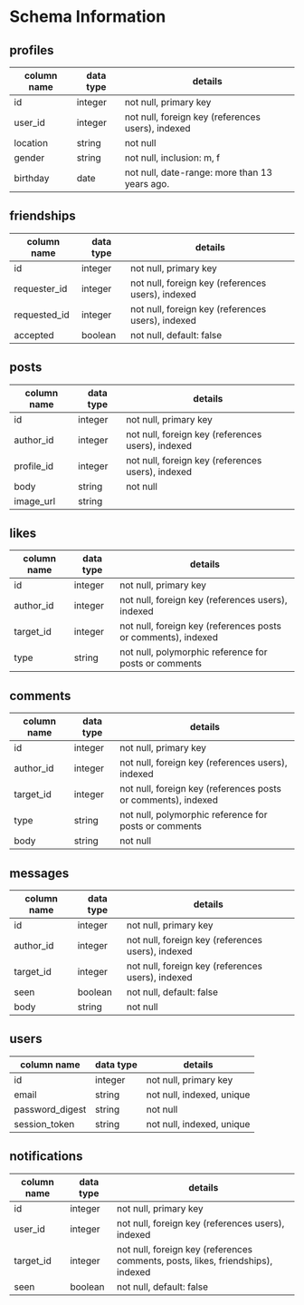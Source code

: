 # Schema Information

## profiles
column name | data type | details
------------|-----------|-----------------------
id          | integer   | not null, primary key
user_id     | integer   | not null, foreign key (references users), indexed
location    | string    | not null
gender      | string    | not null, inclusion: m, f
birthday    | date      | not null, date-range: more than 13 years ago.

## friendships
column name  | data type | details
-------------|-----------|-----------------------
id           | integer   | not null, primary key
requester_id | integer   | not null, foreign key (references users), indexed
requested_id | integer   | not null, foreign key (references users), indexed
accepted     | boolean   | not null, default: false

## posts
column name  | data type | details
-------------|-----------|-----------------------
id           | integer   | not null, primary key
author_id    | integer   | not null, foreign key (references users), indexed
profile_id   | integer   | not null, foreign key (references users), indexed
body         | string    | not null
image_url    | string    |  

## likes
column name  | data type | details
-------------|-----------|-----------------------
id           | integer   | not null, primary key
author_id    | integer   | not null, foreign key (references users), indexed
target_id    | integer   | not null, foreign key (references posts or comments), indexed
type         | string    | not null, polymorphic reference for posts or comments

## comments
column name  | data type | details
-------------|-----------|-----------------------
id           | integer   | not null, primary key
author_id    | integer   | not null, foreign key (references users), indexed
target_id    | integer   | not null, foreign key (references posts or comments), indexed
type         | string    | not null, polymorphic reference for posts or comments
body         | string    | not null

## messages
column name  | data type | details
-------------|-----------|-----------------------
id           | integer   | not null, primary key
author_id    | integer   | not null, foreign key (references users), indexed
target_id    | integer   | not null, foreign key (references users), indexed
seen         | boolean   | not null, default: false
body         | string    | not null

## users
column name     | data type | details
----------------|-----------|-----------------------
id              | integer   | not null, primary key
email           | string    | not null, indexed, unique
password_digest | string    | not null
session_token   | string    | not null, indexed, unique

## notifications
column name     | data type | details
----------------|-----------|-----------------------
id           | integer   | not null, primary key
user_id      | integer   | not null, foreign key (references users), indexed
target_id    | integer   | not null, foreign key (references comments, posts, likes, friendships), indexed
seen         | boolean   | not null, default: false
